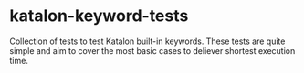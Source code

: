 # katalon-keyword-tests

Collection of tests to test Katalon built-in keywords. These tests are quite simple and aim to cover the most basic cases to deliever shortest execution time.

